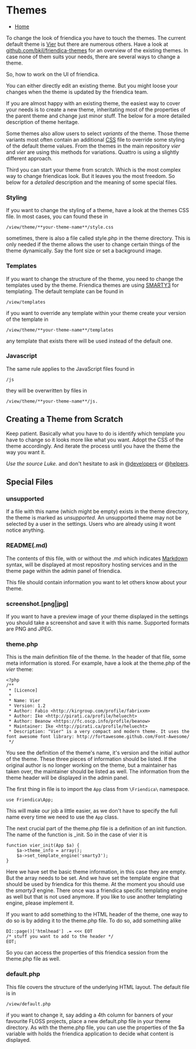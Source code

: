 # Themes

* [Home](help)

To change the look of friendica you have to touch the themes.
The current default theme is [Vier](https://github.com/friendica/friendica/tree/stable/view/theme/vier) but there are numerous others.
Have a look at [github.com/bkil/friendica-themes](https://github.com/bkil/friendica-themes) for an overview of the existing themes.
In case none of them suits your needs, there are several ways to change a theme.

So, how to work on the UI of friendica.

You can either directly edit an existing theme.
But you might loose your changes when the theme is updated by the friendica team.

If you are almost happy with an existing theme, the easiest way to cover your needs is to create a new theme, inheritating most of the properties of the parent theme and change just minor stuff.
The below for a more detailed description of theme heritage.

Some themes also allow users to select *variants* of the theme.
Those theme variants most often contain an additional [CSS](https://en.wikipedia.org/wiki/CSS) file to override some styling of the default theme values.
From the themes in the main repository *vier* and *vier* are using this methods for variations.
Quattro is using a slightly different approach.

Third you can start your theme from scratch.
Which is the most complex way to change friendicas look.
But it leaves you the most freedom.
So below for a *detailed* description and the meaning of some special files.

### Styling

If you want to change the styling of a theme, have a look at the themes CSS file.
In most cases, you can found these in

    /view/theme/**your-theme-name**/style.css

sometimes, there is also a file called style.php in the theme directory.
This is only needed if the theme allows the user to change certain things of the theme dynamically.
Say the font size or set a background image.

### Templates

If you want to change the structure of the theme, you need to change the templates used by the theme.
Friendica themes are using [SMARTY3](http://www.smarty.net/) for templating.
The default template can be found in

    /view/templates

if you want to override any template within your theme create your version of the template in

    /view/theme/**your-theme-name**/templates

any template that exists there will be used instead of the default one.

### Javascript

The same rule applies to the JavaScript files found in

    /js

they will be overwritten by files in

    /view/theme/**your-theme-name**/js.

## Creating a Theme from Scratch

Keep patient.
Basically what you have to do is identify which template you have to change so it looks more like what you want.
Adopt the CSS of the theme accordingly.
And iterate the process until you have the theme the way you want it.

*Use the source Luke.* and don't hesitate to ask in @[developers](https://forum.friendi.ca/profile/developers) or @[helpers](https://forum.friendi.ca/profile/helpers).

## Special Files

### unsupported

If a file with this name (which might be empty) exists in the theme directory, the theme is marked as *unsupported*.
An unsupported theme may not be selected by a user in the settings.
Users who are already using it wont notice anything.

### README(.md)

The contents of this file, with or without the .md which indicates [Markdown](https://daringfireball.net/projects/markdown/) syntax, will be displayed at most repository hosting services and in the theme page within the admin panel of friendica.

This file should contain information you want to let others know about your theme.

### screenshot.[png|jpg]

If you want to have a preview image of your theme displayed in the settings you should take a screenshot and save it with this name.
Supported formats are PNG and JPEG.

### theme.php

This is the main definition file of the theme.
In the header of that file, some meta information is stored.
For example, have a look at the theme.php of the *vier* theme:

    <?php
    /**
     * [Licence]
     *
     * Name: Vier
     * Version: 1.2
     * Author: Fabio <http://kirgroup.com/profile/fabrixxm>
     * Author: Ike <http://pirati.ca/profile/heluecht>
     * Author: Beanow <https://fc.oscp.info/profile/beanow>
     * Maintainer: Ike <http://pirati.ca/profile/heluecht>
     * Description: "Vier" is a very compact and modern theme. It uses the font awesome font library: http://fortawesome.github.com/Font-Awesome/
     */

You see the definition of the theme's name, it's version and the initial author of the theme.
These three pieces of information should be listed.
If the original author is no longer working on the theme, but a maintainer has taken over, the maintainer should be listed as well.
The information from the theme header will be displayed in the admin panel.

The first thing in file is to import the `App` class from `\Friendica\` namespace.

    use Friendica\App;

This will make our job a little easier, as we don't have to specify the full name every time we need to use the `App` class.

The next crucial part of the theme.php file is a definition of an init function.
The name of the function is <theme-name>_init.
So in the case of vier it is

    function vier_init(App $a) {
		$a->theme_info = array();
		$a->set_template_engine('smarty3');
    }

Here we have set the basic theme information, in this case they are empty.
But the array needs to be set.
And we have set the template engine that should be used by friendica for this theme.
At the moment you should use the *smarty3* engine.
There once was a friendica specific templating engine as well but that is not used anymore.
If you like to use another templating engine, please implement it.

If you want to add something to the HTML header of the theme, one way to do so is by adding it to the theme.php file.
To do so, add something alike

    DI::page()['htmlhead'] .= <<< EOT
    /* stuff you want to add to the header */
    EOT;

So you can access the properties of this friendica session from the theme.php file as well.

### default.php

This file covers the structure of the underlying HTML layout.
The default file is in

    /view/default.php

if you want to change it, say adding a 4th column for banners of your favourite FLOSS projects, place a new default.php file in your theme directory.
As with the theme.php file, you can use the properties of the $a variable with holds the friendica application to decide what content is displayed.
